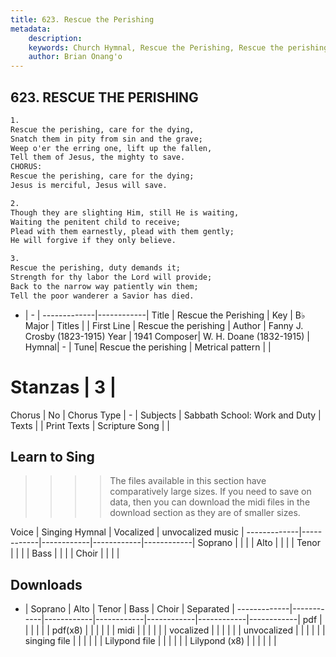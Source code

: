 ```yaml
---
title: 623. Rescue the Perishing
metadata:
    description: 
    keywords: Church Hymnal, Rescue the Perishing, Rescue the perishing, 
    author: Brian Onang'o
---
```



## 623. RESCUE THE PERISHING

```txt
1.
Rescue the perishing, care for the dying,
Snatch them in pity from sin and the grave;
Weep o'er the erring one, lift up the fallen,
Tell them of Jesus, the mighty to save.
CHORUS:
Rescue the perishing, care for the dying;
Jesus is merciful, Jesus will save.

2.
Though they are slighting Him, still He is waiting,
Waiting the penitent child to receive;
Plead with them earnestly, plead with them gently;
He will forgive if they only believe.

3.
Rescue the perishing, duty demands it;
Strength for thy labor the Lord will provide;
Back to the narrow way patiently win them;
Tell the poor wanderer a Savior has died.
```

- |   -  |
-------------|------------|
Title | Rescue the Perishing |
Key | B♭ Major |
Titles |  |
First Line | Rescue the perishing |
Author | Fanny J. Crosby (1823-1915)
Year | 1941
Composer| W. H. Doane (1832-1915) |
Hymnal|  - |
Tune| Rescue the perishing |
Metrical pattern | |
# Stanzas | 3 |
Chorus | No |
Chorus Type | - |
Subjects | Sabbath School: Work and Duty |
Texts |  |
Print Texts | 
Scripture Song |  |
  
## Learn to Sing

>>>> The files available in this section have comparatively large sizes. If you need to save on data, then you can download the midi files in the download section as they are of smaller sizes.

Voice |  Singing Hymnal | Vocalized | unvocalized music |
-------------|------------|------------|------------|------------|
Soprano | | | |
Alto | | | |
Tenor | | | |
Bass | | | |
Choir | | | |

## Downloads

- |  Soprano | Alto | Tenor | Bass | Choir | Separated |
-------------|------------|------------|------------|------------|------------|------------|
pdf | | | | | |
pdf(x8) | | | | | |
midi | | | | | |
vocalized | | | | | |
unvocalized | | | | | |
singing file | | | | | |
Lilypond file | | | | | |
Lilypond (x8) | | | | | |
  